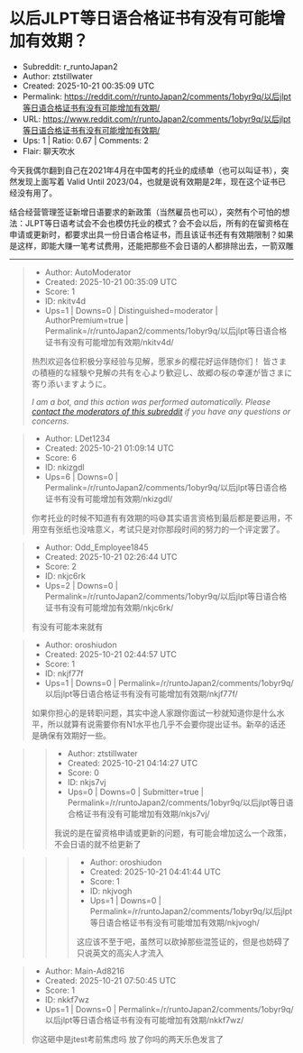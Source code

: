 # 以后JLPT等日语合格证书有没有可能增加有效期？

- Subreddit: r_runtoJapan2
- Author: ztstillwater
- Created: 2025-10-21 00:35:09 UTC
- Permalink: https://reddit.com/r/runtoJapan2/comments/1obyr9q/以后jlpt等日语合格证书有没有可能增加有效期/
- URL: https://www.reddit.com/r/runtoJapan2/comments/1obyr9q/以后jlpt等日语合格证书有没有可能增加有效期/
- Ups: 1 | Ratio: 0.67 | Comments: 2
- Flair: 聊天吹水


今天我偶尔翻到自己在2021年4月在中国考的托业的成绩单（也可以叫证书），突然发现上面写着
Valid Until 2023/04，也就是说有效期是2年，现在这个证书已经没有用了。

结合经营管理签证新增日语要求的新政策（当然雇员也可以），突然有个可怕的想法：JLPT等日语考试会不会也模仿托业的模式？会不会以后，所有的在留资格在申请或更新时，都要求出具一份日语合格证书，而且该证书还有有效期限制？如果是这样，即能大赚一笔考试费用，还能把那些不会日语的人都排除出去，一箭双雕


---

> - Author: AutoModerator
> - Created: 2025-10-21 00:35:09 UTC
> - Score: 1
> - ID: nkitv4d
> - Ups=1 | Downs=0 | Distinguished=moderator | AuthorPremium=true | Permalink=/r/runtoJapan2/comments/1obyr9q/以后jlpt等日语合格证书有没有可能增加有效期/nkitv4d/
>
> 热烈欢迎各位积极分享经验与见解，愿家乡的樱花好运伴随你们！
> 皆さまの積極的な経験や見解の共有を心より歓迎し、故郷の桜の幸運が皆さまに寄り添いますように。
> 
> *I am a bot, and this action was performed automatically. Please [contact the moderators of this subreddit](/message/compose/?to=/r/runtoJapan2) if you have any questions or concerns.*

> - Author: LDet1234
> - Created: 2025-10-21 01:09:14 UTC
> - Score: 6
> - ID: nkizgdl
> - Ups=6 | Downs=0 | Permalink=/r/runtoJapan2/comments/1obyr9q/以后jlpt等日语合格证书有没有可能增加有效期/nkizgdl/
>
> 你考托业的时候不知道有有效期的吗😅其实语言资格到最后都是要运用，不用空有张纸也没啥意义，考试只是对你那段时间的努力的一个评定罢了。

> - Author: Odd_Employee1845
> - Created: 2025-10-21 02:26:44 UTC
> - Score: 2
> - ID: nkjc6rk
> - Ups=2 | Downs=0 | Permalink=/r/runtoJapan2/comments/1obyr9q/以后jlpt等日语合格证书有没有可能增加有效期/nkjc6rk/
>
> 有没有可能本来就有

> - Author: oroshiudon
> - Created: 2025-10-21 02:44:57 UTC
> - Score: 1
> - ID: nkjf77f
> - Ups=1 | Downs=0 | Permalink=/r/runtoJapan2/comments/1obyr9q/以后jlpt等日语合格证书有没有可能增加有效期/nkjf77f/
>
> 如果你担心的是转职问题，其实中途人家跟你面试一秒就知道你是什么水平，所以就算有说需要你有N1水平也几乎不会要你提出证书。新卒的话还是确保有效期好一些。

>> - Author: ztstillwater
>> - Created: 2025-10-21 04:14:27 UTC
>> - Score: 0
>> - ID: nkjs7vj
>> - Ups=0 | Downs=0 | Submitter=true | Permalink=/r/runtoJapan2/comments/1obyr9q/以后jlpt等日语合格证书有没有可能增加有效期/nkjs7vj/
>>
>> 我说的是在留资格申请或更新的问题，有可能会增加这么一个政策，不会日语的就不给更新了

>>> - Author: oroshiudon
>>> - Created: 2025-10-21 04:41:44 UTC
>>> - Score: 1
>>> - ID: nkjvogh
>>> - Ups=1 | Downs=0 | Permalink=/r/runtoJapan2/comments/1obyr9q/以后jlpt等日语合格证书有没有可能增加有效期/nkjvogh/
>>>
>>> 这应该不至于吧，虽然可以砍掉那些混签证的，但是也妨碍了只说英文的高尖人才流入

> - Author: Main-Ad8216
> - Created: 2025-10-21 07:50:45 UTC
> - Score: 1
> - ID: nkkf7wz
> - Ups=1 | Downs=0 | Permalink=/r/runtoJapan2/comments/1obyr9q/以后jlpt等日语合格证书有没有可能增加有效期/nkkf7wz/
>
> 你这砸中是jtest考前焦虑吗 放了你吗的两天乐色发言了
